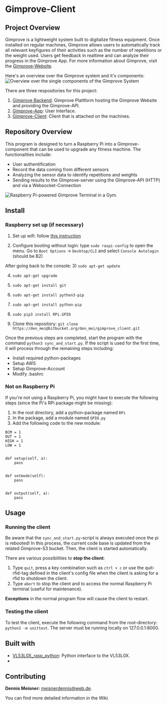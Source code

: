 # Gimprove-Client

## Project Overview
Gimprove is a lightweight system built to digitalize fitness equipment. Once installed on regular machines, Gimprove
allows users to automatically track all relevant keyfigures of their activities such as the number of repetitions
or the weight used. Users get feedback in realtime and can analyze their progress in the Gimprove App. For more 
information about Gimprove, visit the [Gimprove-Website](www.gimprove.com).

Here's an overview over the Gimprove system and it's components:
![Overview over the single components of the Gimprove System](photos/ReadMe/GimproveSystem.png) 

There are three respositories for this project:
1) [Gimprove Backend](https://bitbucket.org/den_mei/gimprove_backend/src/master/): 
Gimprove Plattform hosting the Gimprove Website and providing the Gimprove-API.
2) [Gimprove-App](https://bitbucket.org/den_mei/gimprove_app/src/master/): User Interface.
3) [Gimprove-Client](https://bitbucket.org/den_mei/gimprove_app/src/master/): Client that is attached on the machines.

## Repository Overview
This program is designed to turn a Raspberry Pi into a Gimprove-component that can be used to upgrade any fitness machine.
 The functionalities include:
* User authentification
* Record the data coming from different sensors
* Analyzing the sensor data to identify repetitions and weights
* Sending results to the GImprove-server using the GImprove-API (HTTP) and via a Websocket-Connection

![Raspberry Pi-powered Gimprove Terminal in a Gym.](readme/client_terminal.JPG)

## Install
### Raspberry set up (if necessary)
1) Set up wifi: follow [this instruction](https://www.raspberrypi.org/documentation/configuration/wireless/wireless-cli.md)

2) Configure booting without login: type `sudo raspi-config` to open the menu. Go to `Boot Options` &rarr; `Desktop/CLI` and select `Console Autologin` (should be B2)

After going back to the console:
3) ```sudo apt-get update```

4) ```sudo apt-get upgrade```

5) ```sudo apt-get install git```

6) ```sudo apt-get install python3-pip```

7) ```sudo apt-get install python-pip```

8) ```sudo pip3 install RPi.GPIO```

9) Clone this repository: ```git clone https://den_mei@bitbucket.org/den_mei/gimprove_client.git```

Once the previous steps are completed, start the program with the command `python3 sync_and_start.py`. If 
the script is used for the first time, it will process through the remaining steps including:
* Install required python-packages
* Setup AWS
* Setup Gimprove-Account
* Modify .bashrc

### Not on Raspberry Pi
If you're not using a Raspberry Pi, you might have to execute the following steps (since the Pi's RPi package might 
be missing):

1) In the root directory, add a python-package named `RPi`
2) In the package, add a module named `GPIO.py`
3) Add the following code to the new module:

```
BCM = 1
OUT = 1
HIGH = 1
LOW = 1


def setup(self, a):
    pass


def setmode(self):
    pass


def output(self, a):
    pass
```

## Usage
### Running the client
Be aware that the `sync_and_start.py`-script is always executed once the pi is rebooted! In this process, the current
code base is updated from the related Gimprove-S3 bucket. Then, the client is started automatically.

There are various possibilities to **stop the client**:
1) Type `quit`, press a key combination such as `ctrl + c` or use the quit-rfid-tag defined in the client's config file 
when the client is asking for a rfid to shutdown the client.
2) Type `abort` to stop the client and to access the normal Raspberry Pi terminal (useful for maintenance).

**Exceptions** in the normal program flow will cause the client to restart.

### Testing the client
To test the client, execute the following command from the root-directory: `python3 -m unittest`. The server must be
running locally on 127.0.0.1:8000.

## Built with
* <a href="https://github.com/johnbryanmoore/VL53L0X_rasp_python">VL53L0X_rasp_python</a>: Python interface to the 
VL53L0X.
* 

## Contributing
**Dennis Meisner:** meisnerdennis@web.de.


You can find more detailed information in the Wiki.
